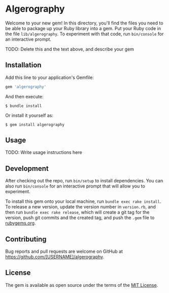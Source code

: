 # Algerography

Welcome to your new gem! In this directory, you'll find the files you need to be able to package up your Ruby library into a gem. Put your Ruby code in the file `lib/algerography`. To experiment with that code, run `bin/console` for an interactive prompt.

TODO: Delete this and the text above, and describe your gem

## Installation

Add this line to your application's Gemfile:

```ruby
gem 'algerography'
```

And then execute:

    $ bundle install

Or install it yourself as:

    $ gem install algerography

## Usage

TODO: Write usage instructions here

## Development

After checking out the repo, run `bin/setup` to install dependencies. You can also run `bin/console` for an interactive prompt that will allow you to experiment.

To install this gem onto your local machine, run `bundle exec rake install`. To release a new version, update the version number in `version.rb`, and then run `bundle exec rake release`, which will create a git tag for the version, push git commits and the created tag, and push the `.gem` file to [rubygems.org](https://rubygems.org).

## Contributing

Bug reports and pull requests are welcome on GitHub at https://github.com/[USERNAME]/algerography.

## License

The gem is available as open source under the terms of the [MIT License](https://opensource.org/licenses/MIT).
